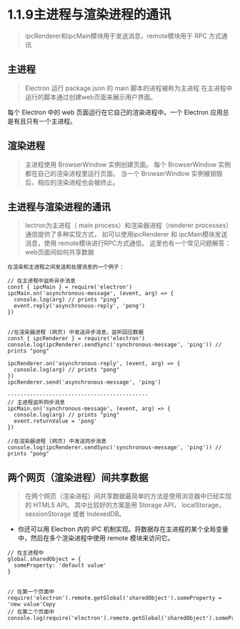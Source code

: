 # 1.1.9主进程与渲染进程的通讯

>ipcRenderer和ipcMain模块用于发送消息，remote模块用于 RPC 方式通讯

## 主进程

>Electron 运行 package.json 的 main 脚本的进程被称为主进程
在主进程中运行的脚本通过创建web页面来展示用户界面。 

每个 Electron 中的 web 页面运行在它自己的渲染进程中。一个 Electron 应用总是有且只有一个主进程。


## 渲染进程

>主进程使用 BrowserWindow 实例创建页面。
每个 BrowserWindow 实例都在自己的渲染进程里运行页面。 
当一个 BrowserWindow 实例被销毁后，相应的渲染进程也会被终止。


## 主进程与渲染进程的通讯

>lectron为主进程（ main process）和渲染器进程（renderer processes）通信提供了多种实现方式，
如可以使用ipcRenderer 和 ipcMain模块发送消息，使用 remote模块进行RPC方式通信。 
这里也有一个常见问题解答：web页面间如何共享数据

```
在渲染和主进程之间发送和处理消息的一个例子：

// 在主进程中监听异步消息
const { ipcMain } = require('electron')
ipcMain.on('asynchronous-message', (event, arg) => {
  console.log(arg) // prints "ping"
  event.reply('asynchronous-reply', 'pong')
})


//在渲染器进程 (网页) 中发送异步消息，监听回应数据
const { ipcRenderer } = require('electron')
console.log(ipcRenderer.sendSync('synchronous-message', 'ping')) // prints "pong"

ipcRenderer.on('asynchronous-reply', (event, arg) => {
  console.log(arg) // prints "pong"
})
ipcRenderer.send('asynchronous-message', 'ping')

--------------------------------------------
// 主进程监听同步消息
ipcMain.on('synchronous-message', (event, arg) => {
  console.log(arg) // prints "ping"
  event.returnValue = 'pong'
})

//在渲染器进程 (网页) 中发送同步消息
console.log(ipcRenderer.sendSync('synchronous-message', 'ping')) // prints "pong"
```


## 两个网页（渲染进程）间共享数据
>在两个网页（渲染进程）间共享数据最简单的方法是使用浏览器中已经实现的 HTML5 API。 
其中比较好的方案是用 Storage API， localStorage，sessionStorage 或者 IndexedDB。

- 你还可以用 Electron 内的 IPC 机制实现。将数据存在主进程的某个全局变量中，然后在多个渲染进程中使用 remote 模块来访问它。
```
// 在主进程中
global.sharedObject = {
  someProperty: 'default value'
}


// 在第一个页面中
require('electron').remote.getGlobal('sharedObject').someProperty = 'new value'Copy
// 在第二个页面中
console.log(require('electron').remote.getGlobal('sharedObject').someProperty)
```
